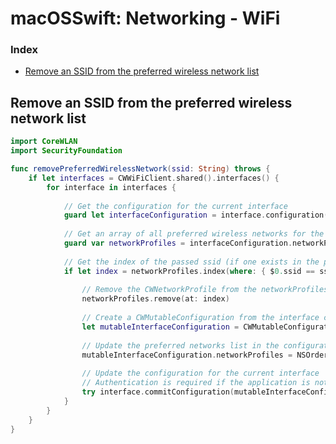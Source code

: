 # macOSSwift: Networking - WiFi

### Index

* [Remove an SSID from the preferred wireless network list](https://github.com/erikberglund/macOSSwift/blob/master/macOSSwift_Networking-WiFi.md#remove-an-ssid-from-the-preferred-wireless-network-list)

## Remove an SSID from the preferred wireless network list

```swift
import CoreWLAN
import SecurityFoundation

func removePreferredWirelessNetwork(ssid: String) throws {
    if let interfaces = CWWiFiClient.shared().interfaces() {
        for interface in interfaces {
            
            // Get the configuration for the current interface
            guard let interfaceConfiguration = interface.configuration() else { continue }
            
            // Get an array of all preferred wireless networks for the current interface
            guard var networkProfiles = interfaceConfiguration.networkProfiles.array as? [CWNetworkProfile] else { continue }
            
            // Get the index of the passed ssid (if one exists in the preferred wireless networks array)
            if let index = networkProfiles.index(where: { $0.ssid == ssid }) {
                
                // Remove the CWNetworkProfile from the networkProfiles array
                networkProfiles.remove(at: index)
                
                // Create a CWMutableConfiguration from the interface configuration
                let mutableInterfaceConfiguration = CWMutableConfiguration(configuration: interfaceConfiguration)
                
                // Update the preferred networks list in the configuration
                mutableInterfaceConfiguration.networkProfiles = NSOrderedSet(array: networkProfiles)
                
                // Update the configuration for the current interface
                // Authentication is required if the application is not running as root
                try interface.commitConfiguration(mutableInterfaceConfiguration, authorization: nil)
            }
        }
    }
}
```
